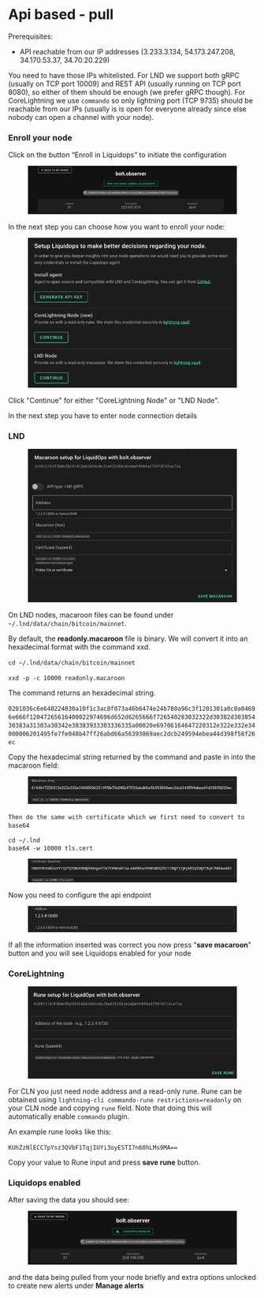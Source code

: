 # Api based - pull

Prerequisites:

* API reachable from our IP addresses (3.233.3.134, 54.173.247.208, 34.170.53.37, 34.70.20.229)

You need to have those IPs whitelisted. For LND we support both gRPC (usually on TCP port 10009) and REST API (usually running on TCP port 8080), so either of them should be enough (we prefer gRPC though). For CoreLightning we use `commando` so only lightning port (TCP 9735) should be reachable from our IPs (usually is is open for everyone already since else nobody can open a channel with your node).

### Enroll your node

Click on the button “Enroll in Liquidops” to initiate the configuration

<figure><img src="../../../.gitbook/assets/node-view.png" alt=""><figcaption></figcaption></figure>

In the next step you can choose how you want to enroll your node:

<figure><img src="../../../.gitbook/assets/liquidops-menu.png" alt=""><figcaption></figcaption></figure>

Click "Continue" for either "CoreLightning Node" or "LND Node".

In the next step you have to enter node connection details

### LND

<figure><img src="../../../.gitbook/assets/macaroon-config.png" alt=""><figcaption></figcaption></figure>

On LND nodes, macaroon files can be found under `~/.lnd/data/chain/bitcoin/mainnet`.

By default, the **readonly.macaroon** file is binary. We will convert it into an hexadecimal format with the command xxd.

`cd ~/.lnd/data/chain/bitcoin/mainnet`

`xxd -p -c 10000 readonly.macaroon`

The command returns an hexadecimal string.

`0201036c6e640224030a10f1c3ac8f073a46b6474e24b780a96c3f1201301a0c0a04696e666f12047265616400022974696d652d6265666f726540283032322d30382d30385430383a31303a30342e38383933303336335a00020e69706164647220312e322e332e34000006201495fe7fe048b47ff26abd66a56393869aec2dcb249594ebea44d398f58f26ec`

Copy the hexadecimal string returned by the command and paste in into the macaroon field:

<figure><img src="../../../.gitbook/assets/macaroon.png" alt=""><figcaption></figcaption></figure>

`Then do the same with certificate which we first need to convert to base64`

```
cd ~/.lnd
base64 -w 10000 tls.cert
```

<figure><img src="../../../.gitbook/assets/certificate.png" alt=""><figcaption></figcaption></figure>

Now you need to configure the api endpoint

<figure><img src="../../../.gitbook/assets/address.png" alt=""><figcaption></figcaption></figure>

If all the information inserted was correct you now press "**save macaroon**" button and you will see Liquidops enabled for your node

### CoreLightning

<figure><img src="../../../.gitbook/assets/rune-config.png" alt=""><figcaption></figcaption></figure>

For CLN you just need node address and a read-only rune. Rune can be obtained using `lightning-cli commando-rune restrictions=readonly` on your CLN node and copying `rune` field. Note that doing this will automatically enable `commando` plugin.

An example rune looks like this:

`KUhZzNlECC7pYsz3QVbF1TqjIUYi3oyESTI7n60hLMs9MA==`

Copy your value to Rune input and press **save rune** button.

### Liquidops enabled

After saving the data you should see:

<figure><img src="../../../.gitbook/assets/node-enabled.png" alt=""><figcaption></figcaption></figure>

and the data being pulled from your node briefly and extra options unlocked to create new alerts under **Manage alerts**
